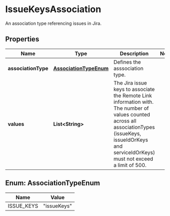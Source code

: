 

# IssueKeysAssociation

An association type referencing issues in Jira. 

## Properties

| Name | Type | Description | Notes |
|------------ | ------------- | ------------- | -------------|
|**associationType** | [**AssociationTypeEnum**](#AssociationTypeEnum) | Defines the asssociation type.  |  |
|**values** | **List&lt;String&gt;** | The Jira issue keys to associate the Remote Link information with.  The number of values counted across all associationTypes (issueKeys, issueIdOrKeys and serviceIdOrKeys) must not exceed a limit of 500.  |  |



## Enum: AssociationTypeEnum

| Name | Value |
|---- | -----|
| ISSUE_KEYS | &quot;issueKeys&quot; |



